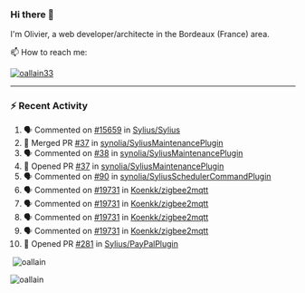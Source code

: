 ### Hi there 👋

I'm Olivier, a web developer/architecte in the Bordeaux (France) area.

📫 How to reach me:

<p> <a href="https://twitter.com/oallain33" target="blank"><img src="https://img.shields.io/twitter/follow/oallain33?logo=twitter&style=for-the-badge" alt="oallain33" /></a> </p>

---

### :zap: Recent Activity

<!--START_SECTION:activity-->
1. 🗣 Commented on [#15659](https://github.com/Sylius/Sylius/issues/15659#issuecomment-1861802010) in [Sylius/Sylius](https://github.com/Sylius/Sylius)
2. 🎉 Merged PR [#37](https://github.com/synolia/SyliusMaintenancePlugin/pull/37) in [synolia/SyliusMaintenancePlugin](https://github.com/synolia/SyliusMaintenancePlugin)
3. 🗣 Commented on [#38](https://github.com/synolia/SyliusMaintenancePlugin/issues/38#issuecomment-1861745934) in [synolia/SyliusMaintenancePlugin](https://github.com/synolia/SyliusMaintenancePlugin)
4. 💪 Opened PR [#37](https://github.com/synolia/SyliusMaintenancePlugin/pull/37) in [synolia/SyliusMaintenancePlugin](https://github.com/synolia/SyliusMaintenancePlugin)
5. 🗣 Commented on [#90](https://github.com/synolia/SyliusSchedulerCommandPlugin/issues/90#issuecomment-1842260928) in [synolia/SyliusSchedulerCommandPlugin](https://github.com/synolia/SyliusSchedulerCommandPlugin)
6. 🗣 Commented on [#19731](https://github.com/Koenkk/zigbee2mqtt/issues/19731#issuecomment-1836599282) in [Koenkk/zigbee2mqtt](https://github.com/Koenkk/zigbee2mqtt)
7. 🗣 Commented on [#19731](https://github.com/Koenkk/zigbee2mqtt/issues/19731#issuecomment-1826839251) in [Koenkk/zigbee2mqtt](https://github.com/Koenkk/zigbee2mqtt)
8. 🗣 Commented on [#19731](https://github.com/Koenkk/zigbee2mqtt/issues/19731#issuecomment-1826787054) in [Koenkk/zigbee2mqtt](https://github.com/Koenkk/zigbee2mqtt)
9. 🗣 Commented on [#19731](https://github.com/Koenkk/zigbee2mqtt/issues/19731#issuecomment-1826403914) in [Koenkk/zigbee2mqtt](https://github.com/Koenkk/zigbee2mqtt)
10. 💪 Opened PR [#281](https://github.com/Sylius/PayPalPlugin/pull/281) in [Sylius/PayPalPlugin](https://github.com/Sylius/PayPalPlugin)
<!--END_SECTION:activity-->

<p>&nbsp;<img align="center" src="https://github-readme-stats.vercel.app/api?username=oallain&show_icons=true&locale=en" alt="oallain" /></p>

<p><img align="center" src="https://github-readme-streak-stats.herokuapp.com/?user=oallain&" alt="oallain" /></p>

